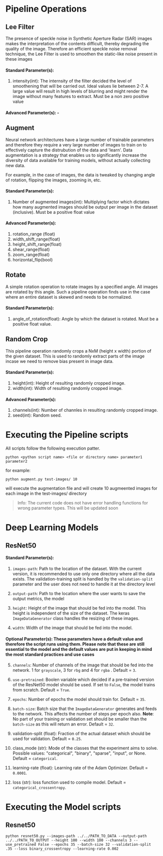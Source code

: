 # Pipeline Operations

## Lee Filter

The presence of speckle noise in Synthetic Aperture Radar (SAR) images makes the interpretation of the contents difficult, thereby degrading the quality of the image. Therefore an efficient speckle noise removal technique, the Lee Filter is used to smoothen the static-like noise present in these images

#### Standard Parameter(s):
1. intensity(int): The internsity of the filter decided the level of smoothening that will be carried out. Ideal values lie between 2-7. A large value will result in high levels of blurring and might render the image without many features to extract. Must be a non zero positive value

#### Advanced Parameter(s): -

## Augment

Neural network architectures have a large number of trainable parameters and therefore they require a very large number of images to train on to effectively capture the distrubution of the data and 'learn'. Data augmentation is a strategy that enables us to significantly increase the diversity of data available for training models, without actually collecting new data. 

For example, in the case of images, the data is tweaked by changing angle of rotation, flipping the images, zooming in, etc.

#### Standard Parameter(s):  
1. Number of augmented images(int): Multiplying factor which dictates how many augmented images should be output per image in the dataset (inclusive). Must be a positive float value

#### Advanced Parameter(s):  

1. rotation_range (float)
2. width_shift_range(float)
3. height_shift_range(float)
4. shear_range(float)
5. zoom_range(float)
6. horizontal_flip(bool)

## Rotate

A simple rotation operation to rotate images by a specified angle. All images are rotated by this angle. Such a pipeline operation finds use in the case where an entire dataset is skewed and needs to be normalized.

#### Standard Parameter(s):  
1. angle_of_rotation(float): Angle by which the dataset is rotated.
Must be a positive float value. 

## Random Crop

This pipeline operation randomly crops a NxM (height x width) portion of the given dataset. This is used to randomly extract parts of the image incase we need to remove bias present in image data.

#### Standard Parameter(s):  
1. height(int): Height of resulting randomly cropped image.
2. width(int): Width of resulting randomly cropped image.

#### Advanced Parameter(s):  

1. channels(int): Number of channles in resulting randomly cropped image.
2. seed(int): Random seed.

# Executing the Pipeline scripts


All scripts follow the following execution patter.

    python <python script name> <file or directory name> parameter1 parameter2 

for example:

    python augment.py test-images/ 10

will execute the augmentation file and will create 10 augmeented images for each image in the test-images/ directory

> Info: The current code does not have error handling functions for wrong parameter types. This will be updated soon

# Deep Learning Models

## ResNet50

#### Standard Parameter(s): 

1. `images-path`: Path to the location of the dataset. With the current version, it is recommended to use only one directory where all the data exists. The validation-training split is handled by the  `validation-split` parameter and the user does not need to handle it at the directory level

2. `output-path`: Path to the location where the user wants to save the output metrics, the model 

3. `height`: Height of the image that should be fed into the model. This height is independent of the size of the dataset. The keras `ImageDataGenerator` class handles the resizing of these images.

4. `width`: Width of the image that should be fed into the model.

#### Optional Parameter(s): These parameters have a default value and therefore the script runs using them. Please note that these are still essential to the model and the default values are put in keeping in mind the most standard practices and use cases

5. `channels`: Number of channels of the image that should be fed into the network. 1 for `grayscale`, 3 for `rbg` and 4 for `rgba` . Default = `3`.

6. `use-pretrained`: Boolen variable which decided if a pre-trained version of the ResNet50 model should be used. If set to `False`, the model trains from scratch. Default = `True`.

7. `epochs`: Number of epochs the model should train for. Default = `35`.

8. `batch-size`: Batch size that the `ImageDataGenerator` generates and feeds to the network. This affects the number of steps per epoch also. **Note**: No part of your training or validation set should be smaller than the `batch-size` as this will return 
an error.  Default = `32`.

9. validation-split (float): Fraction of the actual dataset which should be used for validation. Default = `0.25`.

10. class_mode (str): Mode of the classes that the experiment aims to solve. Possible values: "categorical", "binary", "sparse", "input", or None. Default = `categorical`.

11. learning-rate (float): Learning rate of the Adam Optimizer. Default = `0.0001`.

12. loss (str): loss function used to compile model. Default = `categorical_crossentropy`.

        
# Executing the Model scripts
    
## Resnet50

    python resnet50.py --images-path ../../PATH_TO_DATA --output-path ../../PATH_TO_OUTPUT --height 100 --width 100 --channels 3 --use_pretrained False --epochs 35 --batch-size 32 --validation-split .35 --loss binary_crossentropy --learning-rate 0.002 